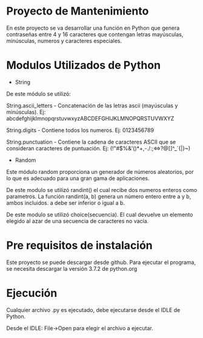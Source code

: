# Proyecto de Mantenimiento

En este proyecto se va desarrollar una función en Python que genera contraseñas entre 4 y 16 caracteres que contengan letras mayúsculas, minúsculas, numeros y caracteres especiales.

# Modulos Utilizados de Python

* String

De este módulo se utilizó:

String.ascii_letters - Concatenación de las letras ascii (mayúsculas y minúsculas).
Ej: abcdefghijklmnopqrstuvwxyzABCDEFGHIJKLMNOPQRSTUVWXYZ

String.digits - Contiene todos los numeros. 
Ej: 0123456789

String.punctuation - Contiene la cadena de caracteres ASCII que se consideran caracteres de puntuación.
Ej: (!"#$%&'()*+,-./:;<=>?@[]^_`{|}~)

* Random

Este módulo random proporciona un generador de números aleatorios, por lo que es adecuado para una gran gama de aplicaciones.

De este modulo se utilizó randint() el cual recibe dos numeros enteros como parametros. La función randint(a, b) genera un número entero entre a y b, ambos incluidos. a debe ser inferior o igual a b.

De este modulo se utilizó choice(secuencia). El cual devuelve un elemento elegido al azar de una secuencia de caracteres no vacía.

# Pre requisitos de instalación

Este proyecto se puede descargar desde github. Para ejecutar el programa, se necesita descargar la versión 3.7.2 de python.org

# Ejecución

Cualquier archivo .py es ejecutado, debe ejecutarse desde el IDLE de Python.

Desde el IDLE: File->Open para elegir el archivo a ejecutar.
